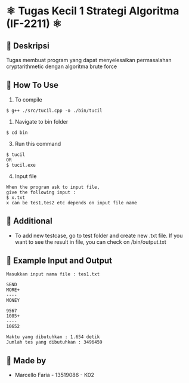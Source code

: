 # ⚛ Tugas Kecil 1 Strategi Algoritma (IF-2211) ⚛

## 💢 Deskripsi
Tugas membuat program yang dapat menyelesaikan permasalahan cryptarithmetic dengan algoritma brute force

## 💢 How To Use

1. To compile 
```shell
$ g++ ./src/tucil.cpp -o ./bin/tucil
```
1. Navigate to bin folder
```shell
$ cd bin
```
3. Run this command 
```shell
$ tucil 
OR
$ tucil.exe
```
4. Input file 
```shell
When the program ask to input file, 
give the following input : 
$ x.txt
x can be tes1,tes2 etc depends on input file name
```
## 💢 Additional
<ul>
  <li>To add new testcase, go to test folder and create new .txt file.
  If you want to see the result in file, you can check on /bin/output.txt
  </li>
</ul>

## 💢 Example Input and Output

```shell
Masukkan input nama file : tes1.txt

SEND
MORE+
----
MONEY

9567
1085+
----
10652

Waktu yang dibutuhkan : 1.654 detik
Jumlah tes yang dibutuhkan : 3496459
```

## 💢 Made by
<ul>
  <li>Marcello Faria - 13519086 - K02</li>
</ul>
